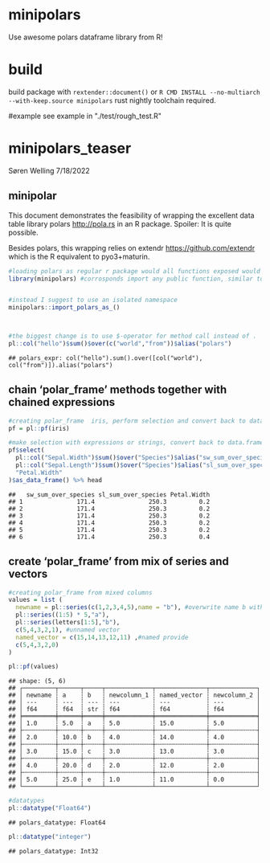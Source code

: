 # minipolars
Use awesome polars dataframe library from R!

# build
build package with `rextender::document()` or `R CMD INSTALL --no-multiarch --with-keep.source minipolars`
rust nightly toolchain required.

#example
see example in "./test/rough_test.R"


minipolars\_teaser
================
Søren Welling
7/18/2022

## minipolar

This document demonstrates the feasibility of wrapping the excellent
data table library polars <http://pola.rs> in an R package. Spoiler: It
is quite possible.

Besides polars, this wrapping relies on extendr
<https://github.com/extendr> which is the R equivalent to pyo3+maturin.

``` r
#loading polars as regular r package would all functions exposed would give a huge name space collision with sum(), col() from base R.
library(minipolars) #corrosponds import any public function, similar to `use minipolars::*` 


#instead I suggest to use an isolated namespace 
minipolars::import_polars_as_()



#the biggest change is to use $-operator for method call instead of .
pl::col("hello")$sum()$over(c("world","from"))$alias("polars")
```

    ## polars_expr: col("hello").sum().over([col("world"), col("from")]).alias("polars")

## chain ‘polar\_frame’ methods together with chained expressions

``` r
#creating polar_frame  iris, perform selection and convert back to data.frame
pf = pl::pf(iris)

#make selection with expressions or strings, convert back to data.frame
pf$select(
  pl::col("Sepal.Width")$sum()$over("Species")$alias("sw_sum_over_species"),
  pl::col("Sepal.Length")$sum()$over("Species")$alias("sl_sum_over_species"),
  "Petal.Width"
)$as_data_frame() %>% head
```

    ##   sw_sum_over_species sl_sum_over_species Petal.Width
    ## 1               171.4               250.3         0.2
    ## 2               171.4               250.3         0.2
    ## 3               171.4               250.3         0.2
    ## 4               171.4               250.3         0.2
    ## 5               171.4               250.3         0.2
    ## 6               171.4               250.3         0.4

## create ‘polar\_frame’ from mix of series and vectors

``` r
#creating polar_frame from mixed columns
values = list (
  newname = pl::series(c(1,2,3,4,5),name = "b"), #overwrite name b with newname
  pl::series((1:5) * 5,"a"),
  pl::series(letters[1:5],"b"),
  c(5,4,3,2,1), #unnamed vector
  named_vector = c(15,14,13,12,11) ,#named provide
  c(5,4,3,2,0)
)

pl::pf(values)
```

    ## shape: (5, 6)
    ## ┌─────────┬──────┬─────┬─────────────┬──────────────┬─────────────┐
    ## │ newname ┆ a    ┆ b   ┆ newcolumn_1 ┆ named_vector ┆ newcolumn_2 │
    ## │ ---     ┆ ---  ┆ --- ┆ ---         ┆ ---          ┆ ---         │
    ## │ f64     ┆ f64  ┆ str ┆ f64         ┆ f64          ┆ f64         │
    ## ╞═════════╪══════╪═════╪═════════════╪══════════════╪═════════════╡
    ## │ 1.0     ┆ 5.0  ┆ a   ┆ 5.0         ┆ 15.0         ┆ 5.0         │
    ## ├╌╌╌╌╌╌╌╌╌┼╌╌╌╌╌╌┼╌╌╌╌╌┼╌╌╌╌╌╌╌╌╌╌╌╌╌┼╌╌╌╌╌╌╌╌╌╌╌╌╌╌┼╌╌╌╌╌╌╌╌╌╌╌╌╌┤
    ## │ 2.0     ┆ 10.0 ┆ b   ┆ 4.0         ┆ 14.0         ┆ 4.0         │
    ## ├╌╌╌╌╌╌╌╌╌┼╌╌╌╌╌╌┼╌╌╌╌╌┼╌╌╌╌╌╌╌╌╌╌╌╌╌┼╌╌╌╌╌╌╌╌╌╌╌╌╌╌┼╌╌╌╌╌╌╌╌╌╌╌╌╌┤
    ## │ 3.0     ┆ 15.0 ┆ c   ┆ 3.0         ┆ 13.0         ┆ 3.0         │
    ## ├╌╌╌╌╌╌╌╌╌┼╌╌╌╌╌╌┼╌╌╌╌╌┼╌╌╌╌╌╌╌╌╌╌╌╌╌┼╌╌╌╌╌╌╌╌╌╌╌╌╌╌┼╌╌╌╌╌╌╌╌╌╌╌╌╌┤
    ## │ 4.0     ┆ 20.0 ┆ d   ┆ 2.0         ┆ 12.0         ┆ 2.0         │
    ## ├╌╌╌╌╌╌╌╌╌┼╌╌╌╌╌╌┼╌╌╌╌╌┼╌╌╌╌╌╌╌╌╌╌╌╌╌┼╌╌╌╌╌╌╌╌╌╌╌╌╌╌┼╌╌╌╌╌╌╌╌╌╌╌╌╌┤
    ## │ 5.0     ┆ 25.0 ┆ e   ┆ 1.0         ┆ 11.0         ┆ 0.0         │
    ## └─────────┴──────┴─────┴─────────────┴──────────────┴─────────────┘

``` r
#datatypes
pl::datatype("Float64")
```

    ## polars_datatype: Float64

``` r
pl::datatype("integer")
```

    ## polars_datatype: Int32

